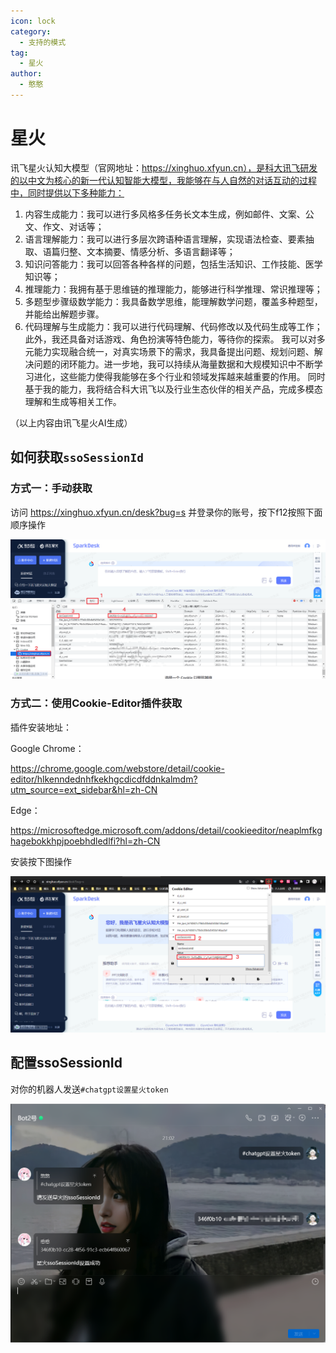 ```yaml
---
icon: lock
category:
  - 支持的模式
tag:
  - 星火
author:
  - 憨憨
---
```


# 星火

讯飞星火认知大模型（官网地址：https://xinghuo.xfyun.cn），是科大讯飞研发的以中文为核心的新一代认知智能大模型，我能够在与人自然的对话互动的过程中，同时提供以下多种能力：

1. 内容生成能力：我可以进行多风格多任务长文本生成，例如邮件、文案、公文、作文、对话等；
2. 语言理解能力：我可以进行多层次跨语种语言理解，实现语法检查、要素抽取、语篇归整、文本摘要、情感分析、多语言翻译等；
3. 知识问答能力：我可以回答各种各样的问题，包括生活知识、工作技能、医学知识等；
4. 推理能力：我拥有基于思维链的推理能力，能够进行科学推理、常识推理等；
5. 多题型步骤级数学能力：我具备数学思维，能理解数学问题，覆盖多种题型，并能给出解题步骤。
6. 代码理解与生成能力：我可以进行代码理解、代码修改以及代码生成等工作； 此外，我还具备对话游戏、角色扮演等特色能力，等待你的探索。 我可以对多元能力实现融合统一，对真实场景下的需求，我具备提出问题、规划问题、解决问题的闭环能力。进一步地，我可以持续从海量数据和大规模知识中不断学习进化，这些能力使得我能够在多个行业和领域发挥越来越重要的作用。 同时基于我的能力，我将结合科大讯飞以及行业生态伙伴的相关产品，完成多模态理解和生成等相关工作。

（以上内容由讯飞星火AI生成）

## 如何获取`ssoSessionId`

### 方式一：手动获取

访问 https://xinghuo.xfyun.cn/desk?bug=s 并登录你的账号，按下f12按照下面顺序操作

![](../guide/image/Xinghuo-ssoSessionId-1.png)

### 方式二：使用Cookie-Editor插件获取

插件安装地址：

Google Chrome：

https://chrome.google.com/webstore/detail/cookie-editor/hlkenndednhfkekhgcdicdfddnkalmdm?utm_source=ext_sidebar&hl=zh-CN

Edge：

https://microsoftedge.microsoft.com/addons/detail/cookieeditor/neaplmfkghagebokkhpjpoebhdledlfi?hl=zh-CN

安装按下图操作

![](../guide/image/Xinghuo-ssoSessionId-2.png)

## 配置ssoSessionId

对你的机器人发送`#chatgpt设置星火token`

![](../guide/image/SetXinghuo-ssoSessionId.png)
